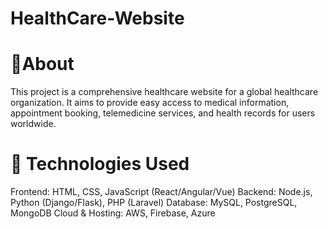 # HealthCare-Website

# 📌About
This project is a comprehensive healthcare website for a global healthcare organization. It aims to provide easy access to medical information, appointment booking, telemedicine services, and health records for users worldwide.
          
# 🔧 Technologies Used
Frontend: HTML, CSS, JavaScript (React/Angular/Vue)
Backend: Node.js, Python (Django/Flask), PHP (Laravel)
Database: MySQL, PostgreSQL, MongoDB
Cloud & Hosting: AWS, Firebase, Azure
